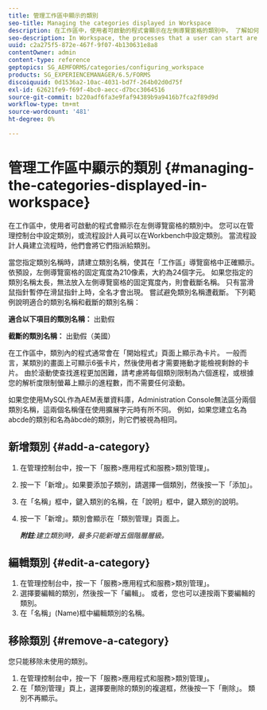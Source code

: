 ```yaml
---
title: 管理工作區中顯示的類別
seo-title: Managing the categories displayed in Workspace
description: 在工作區中，使用者可啟動的程式會顯示在左側導覽窗格的類別中。 了解如何管理工作區中顯示的這些類別。
seo-description: In Workspace, the processes that a user can start are displayed in categories in the left navigation pane. Learn how you can manage these categories displayed in Workspace.
uuid: c2a275f5-872e-467f-9f07-4b130631e8a8
contentOwner: admin
content-type: reference
geptopics: SG_AEMFORMS/categories/configuring_workspace
products: SG_EXPERIENCEMANAGER/6.5/FORMS
discoiquuid: 0d1536a2-10ac-4031-bd7f-264b02d0d75f
exl-id: 62621fe9-f69f-4bc0-aecc-d7bcc3064516
source-git-commit: b220adf6fa3e9faf94389b9a9416b7fca2f89d9d
workflow-type: tm+mt
source-wordcount: '481'
ht-degree: 0%

---
```


# 管理工作區中顯示的類別 {#managing-the-categories-displayed-in-workspace}

在工作區中，使用者可啟動的程式會顯示在左側導覽窗格的類別中。 您可以在管理控制台中設定類別，或流程設計人員可以在Workbench中設定類別。 當流程設計人員建立流程時，他們會將它們指派給類別。

當您指定類別名稱時，請建立類別名稱，使其在「工作區」導覽窗格中正確顯示。 依預設，左側導覽窗格的固定寬度為210像素，大約為24個字元。 如果您指定的類別名稱太長，無法放入左側導覽窗格的固定寬度內，則會截斷名稱。 只有當滑鼠指針暫停在滑鼠指針上時，全名才會出現。 嘗試避免類別名稱遭截斷。 下列範例說明適合的類別名稱和截斷的類別名稱：

**適合以下項目的類別名稱：** 出勤假

**截斷的類別名稱：** 出勤假（美國）

在工作區中，類別內的程式通常會在「開始程式」頁面上顯示為卡片。 一般而言，某類別的畫面上可顯示6張卡片，然後使用者才需要捲動才能檢視剩餘的卡片。 由於滾動使查找進程更加困難，請考慮將每個類別限制為六個進程，或根據您的解析度限制螢幕上顯示的進程數，而不需要任何滾動。

如果您使用MySQL作為AEM表單資料庫，Administration Console無法區分兩個類別名稱，這兩個名稱僅在使用擴展字元時有所不同。 例如，如果您建立名為abcde的類別和名為âbcdè的類別，則它們被視為相同。

## 新增類別 {#add-a-category}

1. 在管理控制台中，按一下「服務>應用程式和服務>類別管理」。
1. 按一下「新增」。如果要添加子類別，請選擇一個類別，然後按一下「添加」。
1. 在「名稱」框中，鍵入類別的名稱，在「說明」框中，鍵入類別的說明。
1. 按一下「新增」。類別會顯示在「類別管理」頁面上。

   ***附註&#x200B;**:建立類別時，最多只能新增五個階層層級。*

## 編輯類別 {#edit-a-category}

1. 在管理控制台中，按一下「服務>應用程式和服務>類別管理」。
1. 選擇要編輯的類別，然後按一下「編輯」。 或者，您也可以連按兩下要編輯的類別。
1. 在「名稱」(Name)框中編輯類別的名稱。

## 移除類別 {#remove-a-category}

您只能移除未使用的類別。

1. 在管理控制台中，按一下「服務>應用程式和服務>類別管理」。
1. 在「類別管理」頁上，選擇要刪除的類別的複選框，然後按一下「刪除」。 類別不再顯示。
